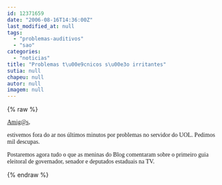 ```yaml
---
id: 12371659
date: "2006-08-16T14:36:00Z"
last_modified_at: null
tags:
  - "problemas-auditivos"
  - "sao"
categories:
  - "noticias"
title: "Problemas t\u00e9cnicos s\u00e3o irritantes"
sutia: null
chapeu: null
autor: null
imagem: null
---
```

{% raw %}
<p><P><A href=\"mailto:Amig@s\"><FONT face=Verdana>Amig@s</FONT></A><FONT face=Verdana>, </FONT></P></p>
<p><P><FONT face=Verdana>estivemos fora do ar nos últimos minutos por problemas no servidor do UOL. Pedimos mil descupas.</FONT></P></p>
<p><P><FONT face=Verdana>Postaremos agora tudo o que as meninas do Blog comentaram sobre o primeiro guia eleitoral de governador, senador e deputados estaduais na TV.</FONT></P> </p>
{% endraw %}